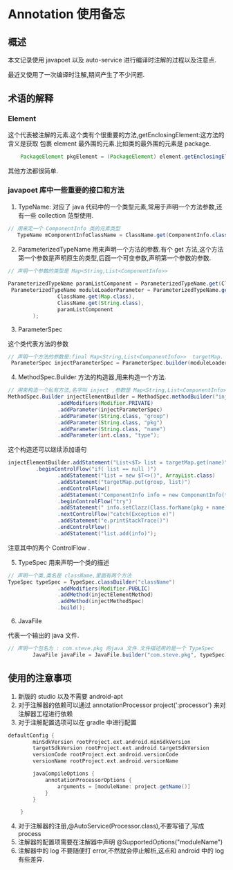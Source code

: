 # Annotation 使用备忘

## 概述

本文记录使用 javapoet 以及 auto-service 进行编译时注解的过程以及注意点. 

<!-- more -->

最近又使用了一次编译时注解,期间产生了不少问题.


## 术语的解释

###  Element 
这个代表被注解的元素.这个类有个很重要的方法,getEnclosingElement:这方法的含义是获取 包裹 element 最外围的元素.比如类的最外围的元素是 package.
```java
    PackageElement pkgElement = (PackageElement) element.getEnclosingElement();
```
其他方法都很简单.

### javapoet 库中一些重要的接口和方法

1. TypeName: 对应了 java 代码中的一个类型元素,常用于声明一个方法参数,还有一些 collection 范型使用.
```java
// 用来定一个 ComponentInfo 类的元素类型
   TypeName mComponentInfoClassName = ClassName.get(ComponentInfo.class);
```

2. ParameterizedTypeName 用来声明一个方法的参数.有个 get 方法,这个方法第一个参数是声明原生的类型,后面一个可变参数,声明第一个参数的参数.
```java
// 声明一个参数的类型是 Map<String,List<ComponentInfo>>
 
ParameterizedTypeName paramListComponent = ParameterizedTypeName.get(ClassName.get(List.class), mComponentInfoClassName);
 ParameterizedTypeName moduleLoaderParameter = ParameterizedTypeName.get(
                ClassName.get(Map.class),
                ClassName.get(String.class),
                paramListComponent
        );
```

3. ParameterSpec

这个类代表方法的参数
```java
// 声明一个方法的参数是:final Map<String,List<ComponentInfo>>  targetMap.
 ParameterSpec injectParameterSpec = ParameterSpec.builder(moduleLoaderParameter, "targetMap", Modifier.FINAL).build();

```

4. MethodSpec.Builder
方法的构造器,用来构造一个方法.
```java
// 用来构造一个私有方法,名字叫 inject ,参数是 Map<String,List<ComponentInfo>>  targetMap,String group,String pkg,String name,int type
MethodSpec.Builder injectElementBuilder = MethodSpec.methodBuilder("inject")
                .addModifiers(Modifier.PRIVATE)
                .addParameter(injectParameterSpec)
                .addParameter(String.class, "group")
                .addParameter(String.class, "pkg")
                .addParameter(String.class, "name")
                .addParameter(int.class, "type");
```

这个构造还可以继续添加语句

```java
injectElementBuilder.addStatement("List<$T> list = targetMap.get(name)", ComponentInfo.class)
		 .beginControlFlow("if( list == null )")
                .addStatement("list = new $T<>()", ArrayList.class)
                .addStatement("targetMap.put(group, list)")
                .endControlFlow()
                .addStatement("ComponentInfo info = new ComponentInfo(type, group, pkg, name)")
                .beginControlFlow("try")
                .addStatement(" info.setClazz(Class.forName(pkg + name))")
                .nextControlFlow("catch(Exception e)")
                .addStatement("e.printStackTrace()")
                .endControlFlow()
                .addStatement("list.add(info)");
```

注意其中的两个 ControlFlow .



5. TypeSpec
用来声明一个类的描述
```java
// 声明一个类,类名是 className,里面有两个方法
TypeSpec typeSpec = TypeSpec.classBuilder("className")
                .addModifiers(Modifier.PUBLIC)
                .addMethod(injectElementMethod)
                .addMethod(injectMethodSpec)
                .build();
```


6. JavaFile

代表一个输出的 java 文件.
```java
// 声明一个包名为 : com.steve.pkg 的java 文件.文件描述用的是一个 TypeSpec 
        JavaFile javaFile = JavaFile.builder("com.steve.pkg", typeSpec).build();

```




## 使用的注意事项
1. 新版的 studio 以及不需要 android-apt
2. 对于注解器的依赖可以通过 annotationProcessor project(':processor') 来对注解器工程进行依赖
3. 对于注解配置选项可以在 gradle 中进行配置

```groovy
defaultConfig {
        minSdkVersion rootProject.ext.android.minSdkVersion
        targetSdkVersion rootProject.ext.android.targetSdkVersion
        versionCode rootProject.ext.android.versionCode
        versionName rootProject.ext.android.versionName

        javaCompileOptions {
            annotationProcessorOptions {
                arguments = [moduleName: project.getName()]
            }
        }

    }
```

4. 对于注解器的注册,@AutoService(Processor.class),不要写错了,写成 process
5. 注解器的配置项需要在注解器中声明 @SupportedOptions("moduleName")
6. 注解器中的 log 不要随便打 error,不然就会停止解析,这点和 android 中的 log 有些差异.







